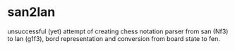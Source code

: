 # san2lan


unsuccessful (yet) attempt of creating chess notation parser from san (Nf3) to lan (g1f3), bord representation and conversion from board state to fen.
